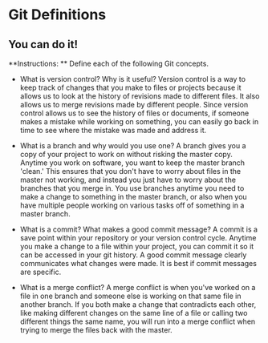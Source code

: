 # Git Definitions
## You can do it!

**Instructions: ** Define each of the following Git concepts.

* What is version control?  Why is it useful?
Version control is a way to keep track of changes that you make to files or projects because it allows us to look at the history of revisions made to different files.  It also allows us to merge revisions made by different people.  Since version control allows us to see the history of files or documents, if someone makes a mistake while working on something, you can easily go back in time to see where the mistake was made and address it.

* What is a branch and why would you use one?
A branch gives you a copy of your project to work on without risking the master copy.  Anytime you work on software, you want to keep the master branch 'clean.'  This ensures that you don't have to worry about files in the master not working, and instead you just have to worry about the branches that you merge in.  You use branches anytime you need to make a change to something in the master branch, or also when you have multiple people working on various tasks off of something in a master branch.

* What is a commit? What makes a good commit message?
A commit is a save point within your repository or your version control cycle.  Anytime you make a change to a file within your project, you can commit it so it can be accessed in your git history.  A good commit message clearly communicates what changes were made.  It is best if commit messages are specific.

* What is a merge conflict?
A merge conflict is when you've worked on a file in one branch and someone else is working on that same file in another branch.  If you both make a change that contradicts each other, like making different changes on the same line of a file or calling two different things the same name, you will run into a merge conflict when trying to merge the files back with the master.